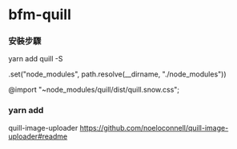 # bfm-quill

### 安裝步驟

yarn add quill -S

.set("node_modules", path.resolve(__dirname, "./node_modules"))

@import "~node_modules/quill/dist/quill.snow.css";


### yarn add 
quill-image-uploader
https://github.com/noeloconnell/quill-image-uploader#readme
